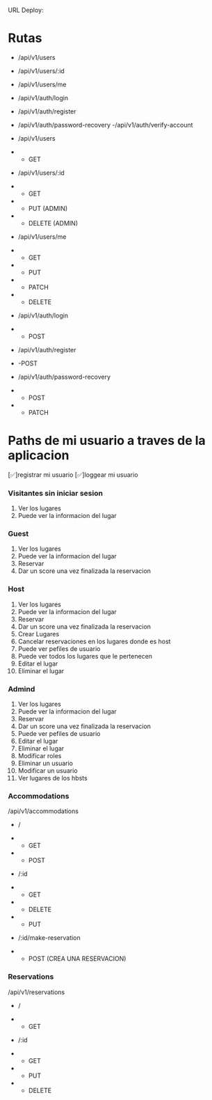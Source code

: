 URL Deploy: 

# Rutas

- /api/v1/users
- /api/v1/users/:id
- /api/v1/users/me

- /api/v1/auth/login
- /api/v1/auth/register
- /api/v1/auth/password-recovery
-/api/v1/auth/verify-account

- /api/v1/users
- - GET 

- /api/v1/users/:id
- - GET 
- - PUT (ADMIN)
- - DELETE (ADMIN)

- /api/v1/users/me 
- - GET
- - PUT
- - PATCH
- - DELETE


- /api/v1/auth/login
- - POST




- /api/v1/auth/register
- -POST



- /api/v1/auth/password-recovery
- - POST
- - PATCH


# Paths de mi usuario a traves de la aplicacion

[✅]registrar mi usuario
[✅]loggear mi usuario

### Visitantes sin iniciar sesion

1. Ver los lugares
2. Puede ver la informacion del lugar

### Guest

1. Ver los lugares
2. Puede ver la informacion del lugar
3. Reservar
4. Dar un score una vez finalizada la reservacion


### Host

1. Ver los lugares
2. Puede ver la informacion del lugar
3. Reservar
4. Dar un score una vez finalizada la reservacion
5. Crear Lugares
6. Cancelar reservaciones en los lugares donde es host
7. Puede ver pefiles de usuario
8. Puede ver todos los lugares que le pertenecen
9. Editar el lugar
10. Eliminar el lugar



### Admind 

1. Ver los lugares
2. Puede ver la informacion del lugar
3. Reservar
4. Dar un score una vez finalizada la reservacion
5. Puede ver pefiles de usuario
6. Editar el lugar
7. Eliminar el lugar
8. Modificar roles
9. Eliminar un usuario
10. Modificar un usuario
11. Ver lugares de los hbsts


### Accommodations


/api/v1/accommodations

- /
- - GET
- - POST

- /:id
- - GET
- - DELETE
- - PUT

- /:id/make-reservation 
- - POST (CREA UNA RESERVACION)


### Reservations

/api/v1/reservations


- /
- - GET

- /:id
- - GET
- - PUT
- - DELETE